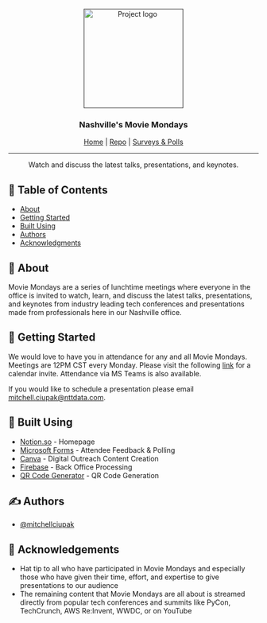 <p align="center">
  <a href="" rel="noopener">
 <img width=200px height=200px src="https://cdn.dribbble.com/users/83140/screenshots/2839772/baylor_moviemondays.gif" alt="Project logo"></a>
</p>

<h3 align="center">Nashville's Movie Mondays</h3>

<div align="center">

  [Home](https://www.notion.so/mciupak/Movie-Mondays-7a915bf29e7c413392633cbdcb356838) | [Repo](https://github.com/mitchellciupak/movie-mondays) | [Surveys & Polls](https://www.notion.so/mciupak/Surveys-and-Polls-0eefc0cc25dc4891a464cdea8a3e5c27)

</div>

---

<p align="center"> Watch and discuss the latest talks, presentations, and keynotes.<br></p>

## 📝 Table of Contents
- [About](#about)
- [Getting Started](#getting_started)
- [Built Using](#built_using)
- [Authors](#authors)
- [Acknowledgments](#acknowledgement)

## 🧐 About <a name = "about"></a>
Movie Mondays are a series of lunchtime meetings where everyone in the office is invited to watch, learn, and discuss the latest talks, presentations, and keynotes from industry leading tech conferences and presentations made from professionals here in our Nashville office.


## 🏁 Getting Started <a name = "getting_started"></a>
We would love to have you in attendance for any and all Movie Mondays. Meetings are 12PM CST every Monday. Please visit the following [link]() for a calendar invite. Attendance via MS Teams is also available.

If you would like to schedule a presentation please email mitchell.ciupak@nttdata.com.

## 🚀 Built Using <a name = "built_using"></a>
- [Notion.so](https://www.notion.so/) - Homepage
- [Microsoft Forms](https://www.office.com/launch/forms?auth=2) - Attendee Feedback & Polling
- [Canva](https://canva.com/) - Digital Outreach Content Creation
- [Firebase](https://firebase.google.com/) - Back Office Processing
- [QR Code Generator](https://www.qr-code-generator.com/) - QR Code Generation 

## ✍️ Authors <a name = "authors"></a>
- [@mitchellciupak](https://github.com/itchellciupak)

## 🎉 Acknowledgements <a name = "acknowledgement"></a>
- Hat tip to all who have participated in Movie Mondays and especially those who have given their time, effort, and expertise to give presentations to our audience
- The remaining content that Movie Mondays are all about is streamed directly from popular tech conferences and summits like PyCon, TechCrunch, AWS Re:Invent, WWDC, or on YouTube